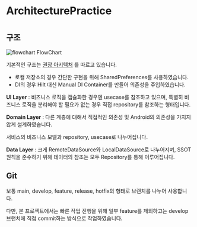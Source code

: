 # ArchitecturePractice



# 

## 구조
![flowchart](https://github.com/unnamedw/EliceAcademyClone/assets/56429036/891af422-38b2-416f-9c8f-6d94da59484e)
FlowChart

기본적인 구조는 [권장 아키텍처](https://developer.android.com/topic/architecture?hl=ko) 를 따르고 있습니다.

- 로컬 저장소의 경우 간단한 구현을 위해 SharedPreferences를 사용하였습니다.
- DI의 경우 Hilt 대신 Manual DI Container를 만들어 의존성을 주입하였습니다.

**UI Layer** : 비즈니스 로직을 캡슐화한 경우엔 usecase를 참조하고 있으며, 특별히 비즈니스 로직을 분리해야 할 필요가 없는 경우 직접 repository를 참조하는 형태입니다.

**Domain Layer** : 다른 계층에 대해서 직접적인 의존성 및 Android의 의존성을 가지지 않게 설계하였습니다.

서비스의 비즈니스 모델과 repository, usecase로 나누어집니다.

**Data Layer** : 크게 RemoteDataSource와 LocalDataSource로 나누어지며, SSOT 원칙을 준수하기 위해 데이터의 참조는 모두 Repository를 통해 이루어집니다.


## Git

보통 main, develop, feature, release, hotfix의 형태로 브랜치를 나누어 사용합니다.

다만, 본 프로젝트에서는 빠른 작업 진행을 위해 일부 feature를 제외하고는 develop 브랜치에 직접 commit하는 방식으로 작업하였습니다.

